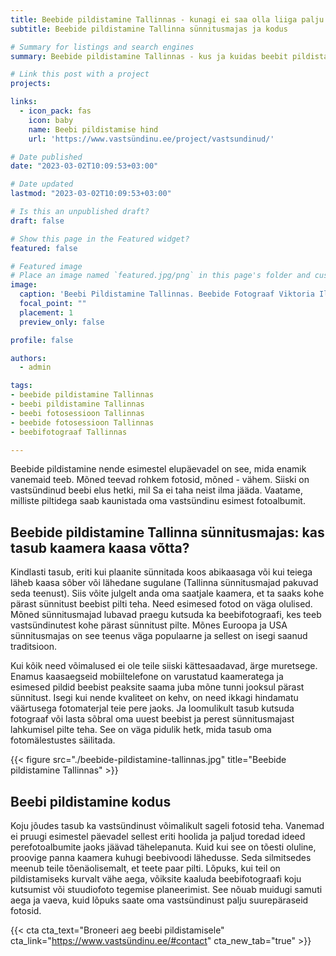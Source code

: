 ```yaml
---
title: Beebide pildistamine Tallinnas - kunagi ei saa olla liiga palju fotosid
subtitle: Beebide pildistamine Tallinna sünnitusmajas ja kodus

# Summary for listings and search engines
summary: Beebide pildistamine Tallinnas - kus ja kuidas beebit pildistada

# Link this post with a project
projects: 

links:
  - icon_pack: fas
    icon: baby
    name: Beebi pildistamise hind
    url: 'https://www.vastsündinu.ee/project/vastsundinud/'

# Date published
date: "2023-03-02T10:09:53+03:00"

# Date updated
lastmod: "2023-03-02T10:09:53+03:00"

# Is this an unpublished draft?
draft: false

# Show this page in the Featured widget?
featured: false

# Featured image
# Place an image named `featured.jpg/png` in this page's folder and customize its options here.
image:
  caption: 'Beebi Pildistamine Tallinnas. Beebide Fotograaf Viktoria Iljin'
  focal_point: ""
  placement: 1
  preview_only: false

profile: false

authors:
  - admin

tags:
- beebide pildistamine Tallinnas
- beebi pildistamine Tallinnas
- beebi fotosessioon Tallinnas
- beebide fotosessioon Tallinnas
- beebifotograaf Tallinnas

---
```

Beebide pildistamine nende esimestel elupäevadel on see, mida enamik vanemaid teeb. Mõned teevad rohkem fotosid, mõned - vähem. Siiski on vastsündinud beebi elus hetki, mil Sa ei taha neist ilma jääda. Vaatame, milliste piltidega saab kaunistada oma vastsündinu esimest fotoalbumit.
 
## Beebide pildistamine Tallinna sünnitusmajas: kas tasub kaamera kaasa võtta?
 
Kindlasti tasub, eriti kui plaanite sünnitada koos abikaasaga või kui teiega läheb kaasa sõber või lähedane sugulane (Tallinna sünnitusmajad pakuvad seda teenust). Siis võite julgelt anda oma saatjale kaamera, et ta saaks kohe pärast sünnitust beebist pilti teha. Need esimesed fotod on väga olulised.
Mõned sünnitusmajad lubavad praegu kutsuda ka beebifotograafi, kes teeb vastsündinutest kohe pärast sünnitust pilte. Mõnes Euroopa ja USA sünnitusmajas on see teenus väga populaarne ja sellest on isegi saanud traditsioon.
 
Kui kõik need võimalused ei ole teile siiski kättesaadavad, ärge muretsege. Enamus kaasaegseid mobiiltelefone on varustatud kaameratega ja esimesed pildid beebist peaksite saama juba mõne tunni jooksul pärast sünnitust. Isegi kui nende kvaliteet on kehv, on need ikkagi hindamatu väärtusega fotomaterjal teie pere jaoks. 
Ja loomulikult tasub kutsuda fotograaf või lasta sõbral oma uuest beebist ja perest sünnitusmajast lahkumisel pilte teha. See on väga pidulik hetk, mida tasub oma fotomälestustes säilitada. 

{{< figure src="./beebide-pildistamine-tallinnas.jpg" title="Beebide pildistamine Tallinnas" >}}

## Beebi pildistamine kodus

Koju jõudes tasub ka vastsündinust võimalikult sageli fotosid teha. Vanemad ei pruugi esimestel päevadel sellest eriti hoolida ja paljud toredad ideed perefotoalbumite jaoks jäävad tähelepanuta. Kuid kui see on tõesti oluline, proovige panna kaamera kuhugi beebivoodi lähedusse. Seda silmitsedes meenub teile tõenäolisemalt, et teete paar pilti.
Lõpuks, kui teil on pildistamiseks kurvalt vähe aega, võiksite kaaluda beebifotograafi koju kutsumist või stuudiofoto tegemise planeerimist. See nõuab muidugi samuti aega ja vaeva, kuid lõpuks saate oma vastsündinust palju suurepäraseid fotosid.

{{< cta cta_text="Broneeri aeg beebi pildistamisele" cta_link="https://www.vastsündinu.ee/#contact" cta_new_tab="true" >}}